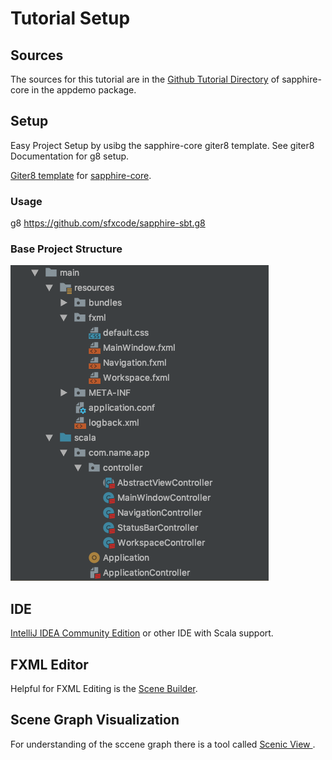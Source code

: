 # Tutorial Setup

## Sources

The sources for this tutorial are in the [Github Tutorial Directory](https://github.com/sfxcode/sapphire-core/tree/master/demos/tutorial) of sapphire-core in the appdemo package.

## Setup

Easy Project Setup by usibg the sapphire-core giter8 template.
See giter8 Documentation for g8 setup.

[Giter8 template](http://www.foundweekends.org/giter8/) for [sapphire-core](https://sfxcode.github.io/sapphire-core).

### Usage

g8 https://github.com/sfxcode/sapphire-sbt.g8

### Base Project Structure

![](../images/tutorial/stucture.png)



## IDE

[IntelliJ IDEA Community Edition](https://www.jetbrains.com/idea/download) or other IDE with Scala support.

## FXML Editor

Helpful for FXML Editing is the [Scene Builder](http://gluonhq.com/products/scene-builder/).

## Scene Graph Visualization

For understanding of the sccene graph there is a tool called [Scenic View
](http://fxexperience.com/scenic-view/).